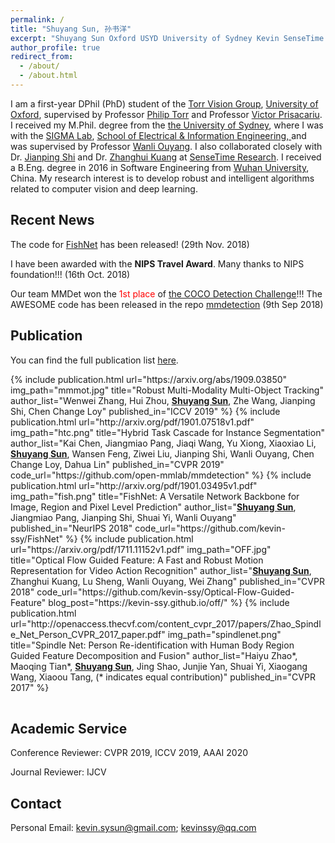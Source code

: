 ```yaml
---
permalink: /
title: "Shuyang Sun, 孙书洋"
excerpt: "Shuyang Sun Oxford USYD University of Sydney Kevin SenseTime kevinssy"
author_profile: true
redirect_from: 
  - /about/
  - /about.html
---
```


I am a first-year DPhil (PhD) student of the [Torr Vision Group](http://www.robots.ox.ac.uk/~tvg/), [University of Oxford](http://www.ox.ac.uk/), supervised by Professor [Philip Torr](http://www.robots.ox.ac.uk/~phst/) and Professor [Victor Prisacariu](http://www.robots.ox.ac.uk/~victor/).
I received my M.Phil. degree from the [the University of Sydney](https://sydney.edu.au/), where I was with the [SIGMA Lab](https://sigmalab-usyd.github.io/),
 [School of Electrical & Information Engineering, ](https://sydney.edu.au/engineering/about/school-of-electrical-and-information-engineering.html) and was supervised by Professor [Wanli Ouyang](https://wlouyang.github.io). 
 I also collaborated closely with Dr. [Jianping Shi](https://shijianping.me/) and Dr. [Zhanghui Kuang](http://jeffreykuang.github.io/) at [SenseTime Research](https://www.sensetime.com/en/).
I received a B.Eng. degree in 2016 in Software Engineering from [Wuhan University](http://www.whu.edu.cn/), China. 
My research interest is to develop robust and intelligent algorithms related to computer vision and deep learning.


## Recent News
The code for [FishNet](http://papers.nips.cc/paper/7356-fishnet-a-versatile-backbone-for-image-region-and-pixel-level-prediction.pdf) has been released! (29th Nov. 2018)

I have been awarded with the **NIPS Travel Award**. Many thanks to NIPS foundation!!! (16th Oct. 2018)

Our team MMDet won the <span style="color:red"> 1st place </span> of [the COCO Detection Challenge](http://cocodataset.org/#detection-leaderboard)!!! The AWESOME code has been released in the repo [mmdetection](https://github.com/open-mmlab/mmdetection) (9th Sep 2018)

<!-- <span style="color:red"> I will graduate from USYD later in the year of 2018. Currently, I am looking for a Ph.D. opportunity all over the globe. (31st Aug. 2018)</span>

One paper has been accepted to NIPS 2018! (5th Sep. 2018)

The code for [*Optical Flow Guided Feature*](https://github.com/kevin-ssy/Optical-Flow-Guided-Feature) has been released! (9th July 2018)

I come back to SenseTime for a short internship. (4th June 2018)

One paper has been accepted by CVPR 2018. (20th Feb. 2018)

Our paper, [*Optical Flow Guided Feature*](http://openaccess.thecvf.com/content_cvpr_2018/papers/Sun_Optical_Flow_Guided_CVPR_2018_paper.pdf), has released on arXiv. (29th Nov. 2017) -->

## Publication
You can find the full publication list [here](https://scholar.google.com.au/citations?user=PoAvGRMAAAAJ).

<table width="100%">
	<!-- publication 1 -->
	{%  include publication.html 
		url="https://arxiv.org/abs/1909.03850"
		img_path="mmmot.jpg"
		title="Robust Multi-Modality Multi-Object Tracking" 
		author_list="Wenwei Zhang, Hui Zhou, <b><u>Shuyang Sun</u></b>, Zhe Wang, Jianping Shi, Chen Change Loy"
		published_in="ICCV 2019"
	%}	
	<!-- publication 2 -->
	{%  include publication.html 
		url="http://arxiv.org/pdf/1901.07518v1.pdf"
		img_path="htc.png"
		title="Hybrid Task Cascade for Instance Segmentation" 
		author_list="Kai Chen, Jiangmiao Pang, Jiaqi Wang, Yu Xiong, Xiaoxiao Li, <b><u>Shuyang Sun</u></b>, Wansen Feng, Ziwei Liu, Jianping Shi, Wanli Ouyang, Chen Change Loy, Dahua Lin"
		published_in="CVPR 2019"
		code_url="https://github.com/open-mmlab/mmdetection"
	%}	
	<!-- publication 3 -->
	{%  include publication.html 
		url="http://arxiv.org/pdf/1901.03495v1.pdf"
		img_path="fish.png"
		title="FishNet: A Versatile Network Backbone for Image, Region and Pixel Level Prediction" 
		author_list="<b><u>Shuyang Sun</u></b>, Jiangmiao Pang, Jianping Shi, Shuai Yi, Wanli Ouyang"
		published_in="NeurIPS 2018"
		code_url="https://github.com/kevin-ssy/FishNet"
	%}
	<!-- publication 4 -->
	{%  include publication.html 
		url="https://arxiv.org/pdf/1711.11152v1.pdf"
		img_path="OFF.jpg"
		title="Optical Flow Guided Feature: A Fast and Robust Motion Representation for Video Action Recognition" 
		author_list="<b><u>Shuyang Sun</u></b>, Zhanghui Kuang, Lu Sheng, Wanli Ouyang, Wei Zhang"
		published_in="CVPR 2018"
		code_url="https://github.com/kevin-ssy/Optical-Flow-Guided-Feature"
		blog_post="https://kevin-ssy.github.io/off/"
	%}
	<!-- publication 5 -->
	{%  include publication.html 
		url="http://openaccess.thecvf.com/content_cvpr_2017/papers/Zhao_Spindle_Net_Person_CVPR_2017_paper.pdf" 
		img_path="spindlenet.png" 
		title="Spindle Net: Person Re-identification with Human Body Region Guided Feature Decomposition and Fusion" 
		author_list="Haiyu Zhao*, Maoqing Tian*, <b><u>Shuyang Sun</u></b>, Jing Shao, Junjie Yan, Shuai Yi, Xiaogang Wang, Xiaoou Tang, (* indicates equal contribution)" 
		published_in="CVPR 2017" 
	%}
</table>

## Academic Service
Conference Reviewer: CVPR 2019, ICCV 2019, AAAI 2020

Journal Reviewer: IJCV

## Contact
Personal Email: [kevin.sysun@gmail.com](mailto:kevin.sysun@gmail.com); [kevinssy@qq.com](mailto:kevinssy@qq.com)

<!-- Univ. Email: [shuyang.sun@sydney.edu.au](mailto:shuyang.sun@sydney.edu.au)
 -->
